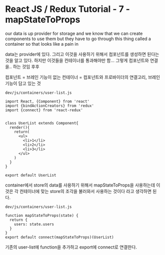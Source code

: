 # React JS / Redux Tutorial - 7 - mapStateToProps


our data is up provider for storage and we know that we can create components to use them but they have to go through this thing called a
container so that looks like a pain in

data는 provider에 있다. 그리고 이것을 사용하기 위해서 컴포넌트를 생성하면 된다는 것을 알고 있다. 하지만 이것들을 컨테이너를 통과해야만 함... 그렇게 컴포넌트와 연결을.. 하는 것임 후후

컴포넌트 = 브레인 기능이 없는
컨테이너 = 컴포넌트와 프로바이더의 연결고리, 브레인 기능이 담고 있는 것





```
dev/js/containers/user-list.js

import React, {Component} from 'react'
import {bindActionCreators} from 'redux'
import {connect} from 'react-redux'


class UserList extends Component{
  render(){
    return(
      <ul>
        <li>1</li>
        <li>2</li>
        <li>3</li>
      </ul>
    )
  }
}

export default UserList
```
container에서 store의 data를 사용하기 위해서
mapStateToProps을 사용하는데 이것은 각 컨테이너에 맞는 store의 조각을 불러와서 사용하는 것이다 라고 생각하면 된다.  
```
dev/js/containers/user-list.js

function mapStateToProps(state) {
  return {
    users: state.users
  }
}
export default connect(mapStateToProps)(UserList)

```
기존의 user-list에 function을 추가하고 export에 connect로 연결한다. 
